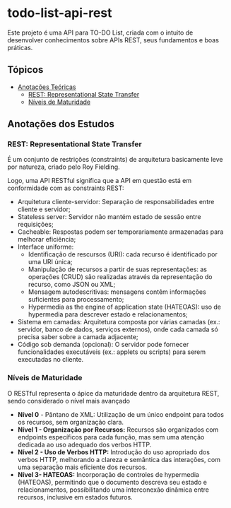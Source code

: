 # todo-list-api-rest
Este projeto é uma API para TO-DO List, criada com o intuito de desenvolver conhecimentos sobre APIs REST, seus fundamentos e boas práticas.

## Tópicos
- [Anotações Teóricas](#anotacoes-dos-estudos)
    - [REST: Representational State Transfer](#rest-representational-state-transfer)
    - [Níveis de Maturidade](#niveis-de-maturidade)

## Anotações dos Estudos

### REST: Representational State Transfer
É um conjunto de restrições (constraints) de arquitetura basicamente leve por natureza, criado pelo Roy Fielding.

Logo, uma API RESTful significa que a API em questão está em conformidade com as constraints REST:
- Arquitetura cliente-servidor: Separação de responsabilidades entre cliente e servidor;
- Stateless server: Servidor não mantém estado de sessão entre requisições;
- Cacheable: Respostas podem ser temporariamente armazenadas para melhorar eficiência;
- Interface uniforme:
    - Identificação de rescursos (URI): cada recurso é identificado por uma URI única;
    - Manipulação de recursos a partir de suas representações: as operações (CRUD) são realizadas através da representação do recurso, como JSON ou XML;
    - Mensagem autodescritivas: mensagens contêm informações suficientes para processamento;
    - Hypermedia as the engine of application state (HATEOAS): uso de hypermedia para descrever estado e relacionamentos;
- Sistema em camadas: Arquitetura composta por várias camadas (ex.: servidor, banco de dados, serviços externos), onde cada camada só precisa saber sobre a camada adjacente;
- Código sob demanda (opcional): O servidor pode fornecer funcionalidades executáveis (ex.: applets ou scripts) para serem executadas no cliente.

### Níveis de Maturidade
O RESTful representa o ápice da maturidade dentro da arquitetura REST, sendo considerado o nível mais avançado
- **Nível 0** - Pântano de XML: Utilização de um único endpoint para todos os recursos, sem organização clara.
- **Nível 1 - Organização por Recursos:** Recursos são organizados com endpoints específicos para cada função, mas sem uma atenção dedicada ao uso adequado dos verbos HTTP.
- **Nível 2 - Uso de Verbos HTTP:** Introdução do uso apropriado dos verbos HTTP, melhorando a clareza e semântica das interações, com uma separação mais eficiente dos recursos.
- **Nível 3- HATEOAS:** Incorporação de controles de hypermedia (HATEOAS), permitindo que o documento descreva seu estado e relacionamentos, possibilitando uma interconexão dinâmica entre recursos, inclusive em estados futuros.